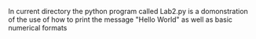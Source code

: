 In current directory the python program called Lab2.py is a domonstration of the use of how to print the message "Hello World" as well as basic numerical formats
